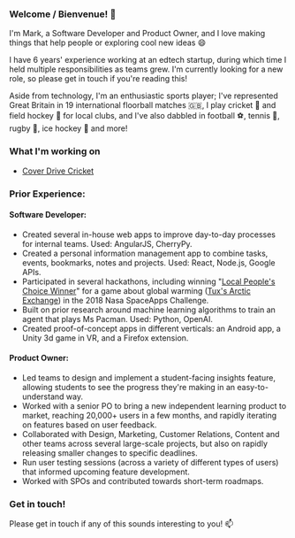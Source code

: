 ### Welcome / Bienvenue! 👋

I'm Mark, a Software Developer and Product Owner, and I love making things that help people or exploring cool new ideas 😄

I have 6 years' experience working at an edtech startup, during which time I held multiple responsibilities as teams grew. I'm currently looking for a new role, so please get in touch if you're reading this!

Aside from technology, I'm an enthusiastic sports player; I've represented Great Britain in 19 international floorball matches :gb:, I play cricket :cricket_game: and field hockey :field_hockey: for local clubs, and I've also dabbled in football :soccer:, tennis :tennis:, rugby :rugby_football:, ice hockey :ice_hockey: and more!

### What I'm working on
- [Cover Drive Cricket](https://coverdrive.cricket)

### Prior Experience:
#### Software Developer:
- Created several in-house web apps to improve day-to-day processes for internal teams. Used: AngularJS, CherryPy.
- Created a personal information management app to combine tasks, events, bookmarks, notes and projects. Used: React, Node.js, Google APIs.
- Participated in several hackathons, including winning "[Local People's Choice Winner](https://2018.spaceappschallenge.org/locations/exeter)" for a game about global warming ([Tux's Arctic Exchange](https://humpheh.github.io/sparx-spaceapps/)) in the 2018 Nasa SpaceApps Challenge. 
- Built on prior research around machine learning algorithms to train an agent that plays Ms Pacman. Used: Python, OpenAI.
- Created proof-of-concept apps in different verticals: an Android app, a Unity 3d game in VR, and a Firefox extension.

#### Product Owner:
- Led teams to design and implement a student-facing insights feature, allowing students to see the progress they're making in an easy-to-understand way.
- Worked with a senior PO to bring a new independent learning product to market, reaching 20,000+ users in a few months, and rapidly iterating on features based on user feedback.
- Collaborated with Design, Marketing, Customer Relations, Content and other teams across several large-scale projects, but also on rapidly releasing smaller changes to specific deadlines.
- Run user testing sessions (across a variety of different types of users) that informed upcoming feature development.
- Worked with SPOs and contributed towards short-term roadmaps.

### Get in touch!
Please get in touch if any of this sounds interesting to you! :mailbox:
